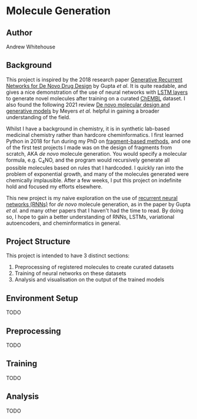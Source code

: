 # Molecule Generation

## Author

Andrew Whitehouse

## Background

This project is inspired by the 2018 research paper [Generative Recurrent Networks for De Novo Drug Design](https://www.ncbi.nlm.nih.gov/pmc/articles/PMC5836943/) by Gupta *et al*.
It is quite readable, and gives a nice demonstration of the use of neural networks with [LSTM layers](https://en.wikipedia.org/wiki/Long_short-term_memory) to generate novel molecules after training on a curated [ChEMBL](https://www.ebi.ac.uk/chembl/) dataset.
I also found the following 2021 review [De novo molecular design and generative models](https://www.sciencedirect.com/science/article/pii/S1359644621002531) by Meyers *et al.* helpful in gaining a broader understanding of the field.

Whilst I have a background in chemistry, it is in synthetic lab-based medicinal chemistry rather than hardcore cheminformatics.
I first learned Python in 2018 for fun during my PhD on [fragment-based methods](https://pubs.acs.org/doi/10.1021/acs.jmedchem.9b00809), and one of the first test projects I made was on the design of fragments from scratch, AKA *de novo* molecule generation.
You would specify a molecular formula, e.g. C<sub>4</sub>NO, and the program would recursively generate all possible molecules based on rules that I hardcoded.
I quickly ran into the problem of exponential growth, and many of the molecules generated were chemically implausible.
After a few weeks, I put this project on indefinite hold and focused my efforts elsewhere.

This new project is my naive exploration on the use of [recurrent neural networks (RNNs)](https://en.wikipedia.org/wiki/Recurrent_neural_network) for *de novo* molecule generation, as in the paper by Gupta *et al.* and many other papers that I haven't had the time to read.
By doing so, I hope to gain a better understanding of RNNs, LSTMs, variational autoencoders, and cheminformatics in general.

## Project Structure

This project is intended to have 3 distinct sections:
1. Preprocessing of registered molecules to create curated datasets
2. Training of neural networks on these datasets
3. Analysis and visualisation on the output of the trained models

## Environment Setup

TODO

## Preprocessing

TODO

## Training

TODO

## Analysis

TODO
